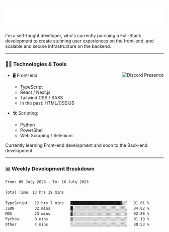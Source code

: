 <img src="assets/wave.svg" alt=":wave:" />

I'm a self-taught developer, who's currently pursuing a Full-Stack development to create stunning user experiences on the front-end, and scalable and secure infrastructure on the backend.

---

### 🧑‍💻 Technologies & Tools

<a href="https://discord.com/users/414304208649453568" target="_blank" rel="nofollow">
   <img src="https://lanyard-profile-readme.vercel.app/api/414304208649453568?idleMessage=Probably%20doing%20something%20else..." alt="Discord Presence" align="right">
</a>

- 🖥️ Front-end:

  - TypeScript
  - React / Next.js
  - Tailwind CSS / SASS
  - In the past: HTML/CSS/JS

- 🛠 Scripting:

  - Python
  - PowerShell
  - Web Scraping / Selenium

Currently learning Front-end development and soon to the Back-end development.

---

### 📊 Weekly Development Breakdown

<!-- ![ccrsxx's GitHub Stats](https://github-readme-stats.vercel.app/api?username=ccrsxx&count_private=true&theme=tokyonight) -->
<!-- ![ccrsxx's Top Langs](https://github-readme-stats.vercel.app/api/top-langs/?username=ccrsxx&hide=lua,java,html&theme=tokyonight) -->

<!--START_SECTION:waka-->

```txt
From: 09 July 2023 - To: 16 July 2023

Total Time: 13 hrs 19 mins

TypeScript   12 hrs 7 mins   ██████████████████████▓░░   91.01 %
JSON         32 mins         █░░░░░░░░░░░░░░░░░░░░░░░░   04.02 %
MDX          23 mins         ▓░░░░░░░░░░░░░░░░░░░░░░░░   02.88 %
Python       9 mins          ▒░░░░░░░░░░░░░░░░░░░░░░░░   01.19 %
Other        4 mins          ░░░░░░░░░░░░░░░░░░░░░░░░░   00.53 %
```

<!--END_SECTION:waka-->
